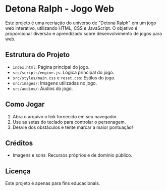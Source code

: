 # Detona Ralph - Jogo Web

Este projeto é uma recriação do universo de "Detona Ralph" em um jogo web interativo, utilizando HTML, CSS e JavaScript. O objetivo é proporcionar diversão e aprendizado sobre desenvolvimento de jogos para web.

## Estrutura do Projeto

- `index.html`: Página principal do jogo.
- `src/scripts/engine.js`: Lógica principal do jogo.
- `src/styles/main.css` e `reset.css`: Estilos do jogo.
- `src/images/`: Imagens utilizadas no jogo.
- `src/audios/`: Áudios do jogo.

## Como Jogar

1. Abra o arquivo o link fornecido em seu navegador.
2. Use as setas do teclado para controlar o personagem.
3. Desvie dos obstáculos e tente marcar a maior pontuação!

## Créditos
- Imagens e sons: Recursos próprios e de domínio público.

## Licença
Este projeto é apenas para fins educacionais.
